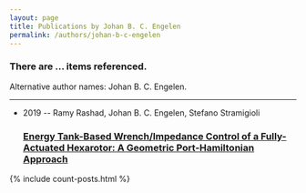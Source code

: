 ```yaml
---
layout: page
title: Publications by Johan B. C. Engelen
permalink: /authors/johan-b-c-engelen
---
```


<h3 id="number-posts">There are ... items referenced.</h3>
<p id='info-authors'>Alternative author names: Johan B. C. Engelen.</p>
<hr />
<ul class="post-list">
<li><span class='post-meta'>2019 -- Ramy Rashad, Johan B. C. Engelen, Stefano Stramigioli</span><h3><a class='post-link' href="{{ site.baseurl }}/energy-tank-based-wrench-impedance-control-of-a-fully-actuated-hexarotor-a-geometric-port-hamiltonian-approach">Energy Tank-Based Wrench/Impedance Control of a Fully-Actuated Hexarotor: A Geometric Port-Hamiltonian Approach</a></h3></li>

</ul>
{% include count-posts.html %}
